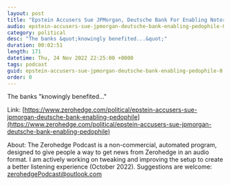 ```yaml
---
layout: post
title: "Epstein Accusers Sue JPMorgan, Deutsche Bank For Enabling Notorious Pedophile"
audio: epstein-accusers-sue-jpmorgan-deutsche-bank-enabling-pedophile-0
category: political
desc: "The banks &quot;knowingly benefited...&quot;"
duration: 00:02:51
length: 171
datetime: Thu, 24 Nov 2022 22:25:00 +0000
tags: podcast
guid: epstein-accusers-sue-jpmorgan-deutsche-bank-enabling-pedophile-0
order: 0
---
```

The banks &quot;knowingly benefited...&quot;

Link: [https://www.zerohedge.com/political/epstein-accusers-sue-jpmorgan-deutsche-bank-enabling-pedophile](https://www.zerohedge.com/political/epstein-accusers-sue-jpmorgan-deutsche-bank-enabling-pedophile)

About: The Zerohedge Podcast is a non-commercial, automated program, designed to give people a way to get news from Zerohedge in an audio format.  I am actively working on tweaking and improving the setup to create a better listening experience (October 2022).  Suggestions are welcome: [zerohedgePodcast@outlook.com](mailto:zerohedgePodcast@outlook.com)